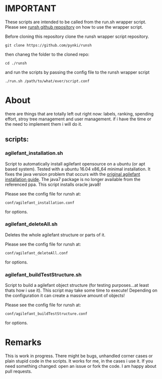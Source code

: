 # IMPORTANT

These scripts are intended to be called from the run.sh wrapper script. Please see [runsh github repository](https://github.com/pynki/runsh) on how to use the wrapper script. 

Before cloning this repository clone the runsh wrapper script repository.

`git clone https://github.com/pynki/runsh`

then chaneg the folder to the cloned repo:

`cd ./runsh`

and run the scripts by passing the config file to the runsh wrapper script

`./run.sh /path/to/what/ever/script.conf`

# About

there are things that are totally left out right now: labels, ranking, spending effort, stroy tree management and user management. if i have the time or the need to implement them i will do it.

## scripts:

### agilefant_installation.sh

Script to automatically install agilefant opensource on a ubuntu (or apt based system). Tested with a ubuntu 16.04 x86_64 minimal installation. It fixes the java version problem that occurs with the [original agilefant installation guide](https://github.com/Agilefant/agilefant/wiki/Agilefant-installation-guide). The java7 package is no longer available from the referenced ppa. This script installs oracle java8!

Please see the config file for runsh at:

`conf/agilefant_installation.conf` 

for options.

### agilefant_deleteAll.sh

Deletes the whole agilefant structure or parts of it.

Please see the config file for runsh at:

`conf/agilefant_deleteAll.conf` 

for options.

### agilefant_buildTestStructure.sh

Script to build a agilefant object structure (for testing purposes...at least thats how i use it). This script may take some time to execute! Depending on the configuration it can create a massive amount of objects!

Please see the config file for runsh at:

`conf/agilefant_buildTestStructure.conf` 

for options.

# Remarks

This is work in progress. There might be bugs, unhandled corner cases or plain stupid code in the scripts. It works for me, in the cases i use it. If you need something changed: open an issue or fork the code. I am happy about pull requests.

